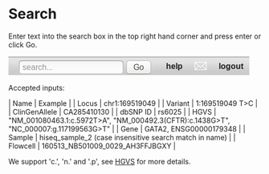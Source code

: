 # Search

Enter text into the search box in the top right hand corner and press enter or click Go.

![](images/search.png)

Accepted inputs:

| Name | Example |
| Locus | chr1:169519049 |
| Variant | 1:169519049 T>C |
| ClinGenAllele | CA285410130 |
| dbSNP ID | rs6025 |
| HGVS | "NM_001080463.1:c.5972T>A", "NM_000492.3(CFTR):c.1438G>T", "NC_000007:g.117199563G>T" |
| Gene | GATA2, ENSG00000179348 |
| Sample | hiseq_sample_2 (case insensitive search match in name) |
| Flowcell | 160513_NB501009_0029_AH3FFJBGXY |

We support 'c.', 'n.' and '.p', see [HGVS](../variants/hgvs.md) for more details.



